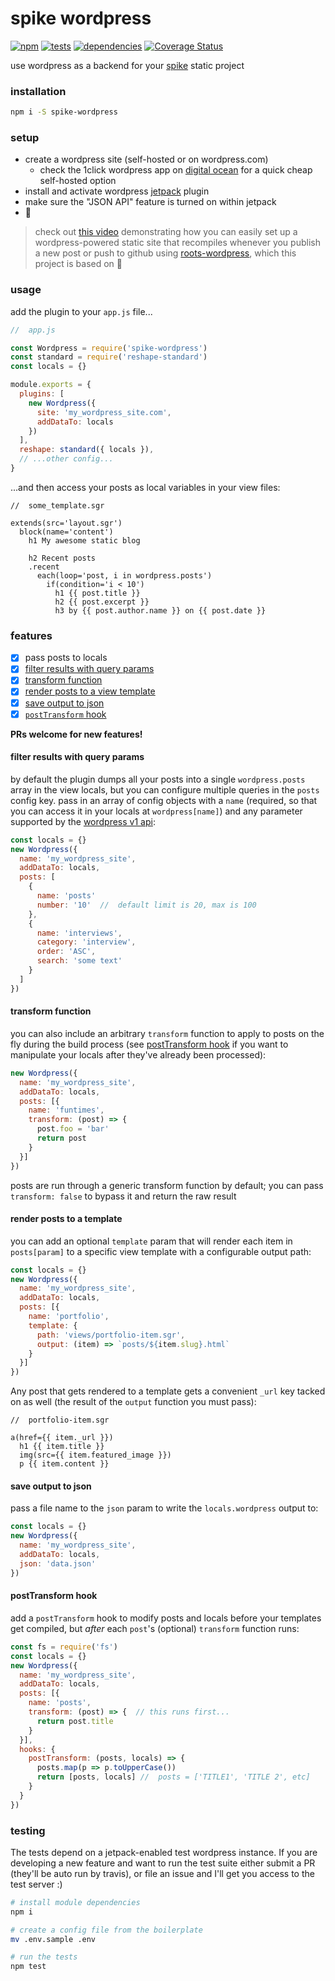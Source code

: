 spike wordpress
================

[![npm](https://img.shields.io/npm/v/spike-wordpress.svg?style=flat)](https://www.npmjs.com/package/spike-wordpress) [![tests](https://img.shields.io/travis/wkentdag/spike-wordpress/master.svg?style=flat)](https://travis-ci.org/wkentdag/spike-wordpress) [![dependencies](https://david-dm.org/wkentdag/spike-wordpress.svg)](https://david-dm.org/wkentdag/spike-wordpress) [![Coverage Status](https://img.shields.io/coveralls/wkentdag/spike-wordpress.svg?style=flat)](https://coveralls.io/r/wkentdag/spike-wordpress?branch=master)

use wordpress as a backend for your [spike](https://www.spike.cf/) static project

### installation
```sh
npm i -S spike-wordpress
```

### setup

- create a wordpress site (self-hosted or on wordpress.com)
  - check the 1click wordpress app on [digital ocean](https://m.do.co/c/6e3837272e2f) for a quick cheap self-hosted option
- install and activate wordpress [jetpack](https://wordpress.org/plugins/jetpack/) plugin
- make sure the "JSON API" feature is turned on within jetpack
- :beers:

> check out [this video](https://www.youtube.com/watch?v=gdWZ0Bpvmw4) demonstrating how you can easily set up a wordpress-powered static site that recompiles whenever you publish a new post or push to github using  [roots-wordpress](https://github.com/carrot/roots-wordpress), which this project is based on :eyes:

### usage
add the plugin to your `app.js` file...

```js
//  app.js

const Wordpress = require('spike-wordpress')
const standard = require('reshape-standard')
const locals = {}

module.exports = {
  plugins: [
    new Wordpress({
      site: 'my_wordpress_site.com',
      addDataTo: locals
    })
  ],
  reshape: standard({ locals }),
  // ...other config...
}
```

...and then access your posts as local variables in your view files:

```jade
//  some_template.sgr

extends(src='layout.sgr')
  block(name='content')
    h1 My awesome static blog

    h2 Recent posts
    .recent
      each(loop='post, i in wordpress.posts')
        if(condition='i < 10')
          h1 {{ post.title }}
          h2 {{ post.excerpt }}
          h3 by {{ post.author.name }} on {{ post.date }}
```

### features


- [x] pass posts to locals
- [x] [filter results with query params](#filter-results-with-query-params)
- [x] [transform function](#transform-function)
- [x] [render posts to a view template](#render-posts-to-a-template)
- [x] [save output to json](#save-output-to-json)
- [x] [`postTransform` hook](#posttransform-hook)

**PRs welcome for new features!**

#### filter results with query params

by default the plugin dumps  all your posts into a single `wordpress.posts` array in the view locals, but you can configure multiple queries in the `posts` config key. pass in an array of config objects with a `name` (required, so that you can access it in your locals at `wordpress[name]`) and any parameter supported by the [wordpress v1 api](https://developer.wordpress.com/docs/api/1/get/sites/%24site/posts/):

```js
const locals = {}
new Wordpress({
  name: 'my_wordpress_site',
  addDataTo: locals,
  posts: [
    {
      name: 'posts'
      number: '10'  //  default limit is 20, max is 100
    },
    {
      name: 'interviews',
      category: 'interview',
      order: 'ASC',
      search: 'some text'
    }
  ]
})

```

#### transform function

you can also include an arbitrary `transform` function to apply to posts on the fly during the build process (see [postTransform hook](#posttransform-hooks) if you want to manipulate your locals after they've already been processed):

```js
new Wordpress({
  name: 'my_wordpress_site',
  addDataTo: locals,
  posts: [{
    name: 'funtimes',
    transform: (post) => {
      post.foo = 'bar'
      return post
    }
  }]
})
```

posts are run through a generic transform function by default; you can pass `transform: false` to bypass it and return the raw result

#### render posts to a template

you can add an optional `template` param that will render each item in `posts[param]`
to a specific view template with a configurable output path:

```js
const locals = {}
new Wordpress({
  name: 'my_wordpress_site',
  addDataTo: locals,
  posts: [{
    name: 'portfolio',
    template: {
      path: 'views/portfolio-item.sgr',
      output: (item) => `posts/${item.slug}.html`
    }
  }]
})
```

Any post that gets rendered to a template gets a convenient `_url` key tacked on as well (the result of the `output` function you must pass):

```jade
//  portfolio-item.sgr

a(href={{ item._url }})
  h1 {{ item.title }}
  img(src={{ item.featured_image }})
  p {{ item.content }}
```


#### save output to json

pass a file name to the `json` param to write the `locals.wordpress` output to:

```js
const locals = {}
new Wordpress({
  name: 'my_wordpress_site',
  addDataTo: locals,
  json: 'data.json'
})

```


#### postTransform hook

add a `postTransform` hook to modify posts and locals before
your templates get compiled, but *after* each `post`'s (optional) `transform` function runs:

```js
const fs = require('fs')
const locals = {}
new Wordpress({
  name: 'my_wordpress_site',
  addDataTo: locals,
  posts: [{
    name: 'posts',
    transform: (post) => {  // this runs first...
      return post.title
    }
  }],
  hooks: {
    postTransform: (posts, locals) => {
      posts.map(p => p.toUpperCase())
      return [posts, locals] //  posts = ['TITLE1', 'TITLE 2', etc]
    }
  }
})
```

### testing

The tests depend on a jetpack-enabled test wordpress instance.
If you are developing a new feature and want to run the test suite either submit a PR (they'll be auto run by travis), or file an issue and I'll get you access to the test server :)

```sh
# install module dependencies
npm i

# create a config file from the boilerplate
mv .env.sample .env

# run the tests
npm test
```
